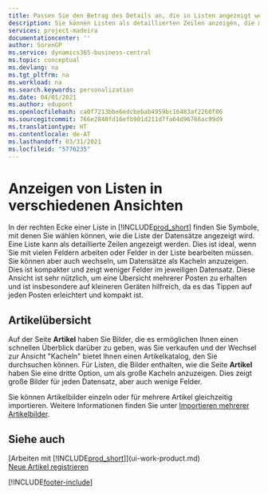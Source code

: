 ```yaml
---
title: Passen Sie den Betrag des Details an, die in Listen angezeigt werden | Microsoft Docs
description: Sie können Listen als detaillierten Zeilen anzeigen, die mehr Informationen geben, oder als Kacheln anzeigen, die einfach zu betrachten sind und Miniaturansichten enthalten können.
services: project-madeira
documentationcenter: ''
author: SorenGP
ms.service: dynamics365-business-central
ms.topic: conceptual
ms.devlang: na
ms.tgt_pltfrm: na
ms.workload: na
ms.search.keywords: personalization
ms.date: 04/01/2021
ms.author: edupont
ms.openlocfilehash: ca0f7213bbe6edcbebab4959bc16483af2260f86
ms.sourcegitcommit: 766e2840fd16efb901d211d7fa64d96766ac99d9
ms.translationtype: HT
ms.contentlocale: de-AT
ms.lasthandoff: 03/31/2021
ms.locfileid: "5776235"
---
```

# <a name="displaying-lists-in-different-ways"></a>Anzeigen von Listen in verschiedenen Ansichten
In der rechten Ecke einer Liste in [!INCLUDE[prod_short](includes/prod_short.md)] finden Sie Symbole, mit denen Sie wählen können, wie die Liste der Datensätze angezeigt wird. Eine Liste kann als detaillierte Zeilen angezeigt werden. Dies ist ideal, wenn Sie mit vielen Feldern arbeiten oder Felder in der Liste bearbeiten müssen. Sie können aber auch wechseln, um Datensätze als Kacheln anzuzeigen. Dies ist kompakter und zeigt weniger Felder im jeweiligen Datensatz. Diese Ansicht ist sehr nützlich, um eine Übersicht mehrerer Posten zu erhalten und ist insbesondere auf kleineren Geräten hilfreich, da es das Tippen auf jeden Posten erleichtert und kompakt ist.

## <a name="item-list"></a>Artikelübersicht
Auf der Seite **Artikel** haben Sie Bilder, die es ermöglichen Ihnen einen schnellen Überblick darüber zu geben, was Sie verkaufen und der Wechsel zur Ansicht "Kacheln" bietet Ihnen einen Artikelkatalog, den Sie durchsuchen können. Für Listen, die Bilder enthalten, wie die Seite **Artikel** haben Sie eine dritte Option, um als große Kacheln anzuzeigen. Dies zeigt große Bilder für jeden Datensatz, aber auch wenige Felder.

Sie können Artikelbilder einzeln oder für mehrere Artikel gleichzeitig importieren. Weitere Informationen finden Sie unter [Importieren mehrerer Artikelbilder](inventory-how-import-item-pictures.md).  

## <a name="see-also"></a>Siehe auch
[Arbeiten mit [!INCLUDE[prod_short](includes/prod_short.md)]](ui-work-product.md)  
[Neue Artikel registrieren](inventory-how-register-new-items.md)  


[!INCLUDE[footer-include](includes/footer-banner.md)]
